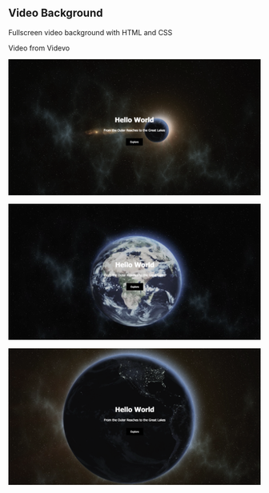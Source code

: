 ## Video Background

Fullscreen video background with HTML and CSS

Video from Videvo

![Video Background](video-background-view1.png)

![Video Background](video-background-view2.png)

![Video Background](video-background-view3.png)
